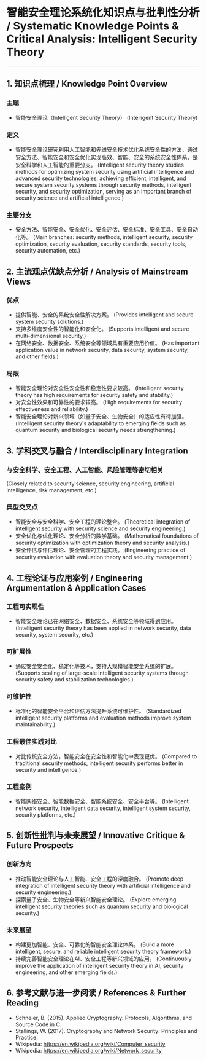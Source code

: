 # 智能安全理论系统化知识点与批判性分析 / Systematic Knowledge Points & Critical Analysis: Intelligent Security Theory

---

## 1. 知识点梳理 / Knowledge Point Overview

### 主题

- 智能安全理论（Intelligent Security Theory）
  (Intelligent Security Theory)

### 定义

- 智能安全理论研究利用人工智能和先进安全技术优化系统安全性的方法，通过安全方法、智能安全和安全优化实现高效、智能、安全的系统安全性体系，是安全科学和人工智能的重要分支。
  (Intelligent security theory studies methods for optimizing system security using artificial intelligence and advanced security technologies, achieving efficient, intelligent, and secure system security systems through security methods, intelligent security, and security optimization, serving as an important branch of security science and artificial intelligence.)

### 主要分支

- 安全方法、智能安全、安全优化、安全评估、安全标准、安全工具、安全自动化等。
  (Main branches: security methods, intelligent security, security optimization, security evaluation, security standards, security tools, security automation, etc.)

## 2. 主流观点优缺点分析 / Analysis of Mainstream Views

### 优点

- 提供智能、安全的系统安全性解决方案。
  (Provides intelligent and secure system security solutions.)
- 支持多维度安全性的智能化和安全化。
  (Supports intelligent and secure multi-dimensional security.)
- 在网络安全、数据安全、系统安全等领域具有重要应用价值。
  (Has important application value in network security, data security, system security, and other fields.)

### 局限

- 智能安全理论对安全性安全性和稳定性要求较高。
  (Intelligent security theory has high requirements for security safety and stability.)
- 对安全性效果和可靠性的要求较高。
  (High requirements for security effectiveness and reliability.)
- 智能安全理论对新兴领域（如量子安全、生物安全）的适应性有待加强。
  (Intelligent security theory's adaptability to emerging fields such as quantum security and biological security needs strengthening.)

## 3. 学科交叉与融合 / Interdisciplinary Integration

### 与安全科学、安全工程、人工智能、风险管理等密切相关

  (Closely related to security science, security engineering, artificial intelligence, risk management, etc.)

### 典型交叉点

- 智能安全与安全科学、安全工程的理论整合。
  (Theoretical integration of intelligent security with security science and security engineering.)
- 安全优化与优化理论、安全分析的数学基础。
  (Mathematical foundations of security optimization with optimization theory and security analysis.)
- 安全评估与评估理论、安全管理的工程实践。
  (Engineering practice of security evaluation with evaluation theory and security management.)

## 4. 工程论证与应用案例 / Engineering Argumentation & Application Cases

### 工程可实现性

- 智能安全理论已在网络安全、数据安全、系统安全等领域得到应用。
  (Intelligent security theory has been applied in network security, data security, system security, etc.)

### 可扩展性

- 通过安全安全化、稳定化等技术，支持大规模智能安全系统的扩展。
  (Supports scaling of large-scale intelligent security systems through security safety and stabilization technologies.)

### 可维护性

- 标准化的智能安全平台和评估方法提升系统可维护性。
  (Standardized intelligent security platforms and evaluation methods improve system maintainability.)

### 工程最佳实践对比

- 对比传统安全方法，智能安全在安全性和智能化中表现更优。
  (Compared to traditional security methods, intelligent security performs better in security and intelligence.)

### 工程案例

- 智能网络安全、智能数据安全、智能系统安全、安全平台等。
  (Intelligent network security, intelligent data security, intelligent system security, security platforms, etc.)

## 5. 创新性批判与未来展望 / Innovative Critique & Future Prospects

### 创新方向

- 推动智能安全理论与人工智能、安全工程的深度融合。
  (Promote deep integration of intelligent security theory with artificial intelligence and security engineering.)
- 探索量子安全、生物安全等新兴智能安全理论。
  (Explore emerging intelligent security theories such as quantum security and biological security.)

### 未来展望

- 构建更加智能、安全、可靠化的智能安全理论体系。
  (Build a more intelligent, secure, and reliable intelligent security theory framework.)
- 持续完善智能安全理论在AI、安全工程等新兴领域的应用。
  (Continuously improve the application of intelligent security theory in AI, security engineering, and other emerging fields.)

## 6. 参考文献与进一步阅读 / References & Further Reading

- Schneier, B. (2015). Applied Cryptography: Protocols, Algorithms, and Source Code in C.
- Stallings, W. (2017). Cryptography and Network Security: Principles and Practice.
- Wikipedia: <https://en.wikipedia.org/wiki/Computer_security>
- Wikipedia: <https://en.wikipedia.org/wiki/Network_security>
